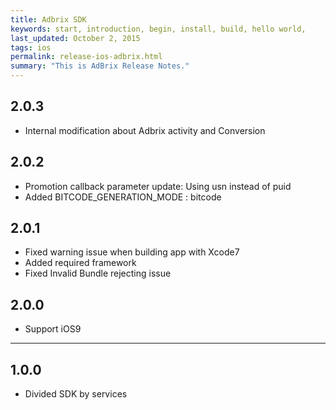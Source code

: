 ```yaml
---
title: Adbrix SDK
keywords: start, introduction, begin, install, build, hello world,
last_updated: October 2, 2015
tags: ios
permalink: release-ios-adbrix.html
summary: "This is AdBrix Release Notes."
---
```

## 2.0.3
* Internal modification about Adbrix activity and Conversion

## 2.0.2
* Promotion callback parameter update: Using usn instead of puid
* Added BITCODE_GENERATION_MODE : bitcode

## 2.0.1
* Fixed warning issue when building app with Xcode7
* Added required framework
* Fixed Invalid Bundle rejecting issue


## 2.0.0
* Support iOS9

---

## 1.0.0
* Divided SDK by services
